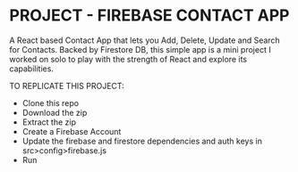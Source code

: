 # PROJECT - FIREBASE CONTACT APP

A React based Contact App that lets you Add, Delete, Update and Search for Contacts. Backed by Firestore DB, this simple app is a mini project I worked on solo to play with the strength of React and explore its capabilities.

TO REPLICATE THIS PROJECT:
- Clone this repo
- Download the zip
- Extract the zip
- Create a Firebase Account
- Update the firebase and firestore dependencies and auth keys in src>config>firebase.js
- Run 